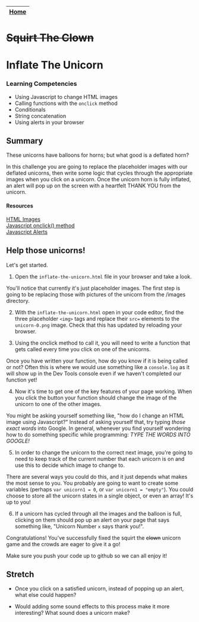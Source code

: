 [Home](../README.md)|
---|

# ~~Squirt The Clown~~
# Inflate The Unicorn

### Learning Competencies

- Using Javascript to change HTML images
- Calling functions with the `onclick` method
- Conditionals
- String concatenation
- Using alerts in your browser

## Summary

These unicorns have balloons for horns; but what good is a deflated horn? 

In this challenge you are going to replace the placeholder images with our deflated unicorns, then write some logic that cycles through the appropriate images when you click on a unicorn. Once the unicorn horn is fully inflated, an alert will pop up on the screen with a heartfelt THANK YOU from the unicorn. 

#### Resources
[HTML Images](https://www.w3schools.com/html/html_images.asp)\
[Javascript onclick() method](https://www.w3schools.com/jsref/event_onclick.asp)\
[Javascript Alerts](https://www.w3schools.com/jsref/met_win_alert.asp)

## Help those unicorns! 

Let's get started.

1. Open the `inflate-the-unicorn.html` file in your browser and take a look. 

You'll notice that currently it's just placeholder images. The first step is going to be replacing those with pictures of the unicorn from the /images directory. 

2. With the `inflate-the-unicorn.html` open in your code editor, find the three placeholder `<img>` tags and replace their `src=` elements to the `unicorn-0.png` image. Check that this has updated by reloading your browser.

3. Using the onclick method to call it, you will need to write a function that gets called every time you click on one of the unicorns.

Once you have written your function, how do you know if it is being called or not? Often this is where we would use something like a `console.log` as it will show up in the Dev Tools console even if we haven't completed our function yet!

4. Now it's time to get one of the key features of your page working. When you click the button your function should change the image of the unicorn to one of the other images.

You might be asking yourself something like, "how do I change an HTML image using Javascript?" Instead of asking yourself that, try typing _those exact words_ into Google. In general, whenever you find yourself wondering how to do something specific while programming: *TYPE THE WORDS INTO GOOGLE!*

5. In order to change the unicorn to the correct next image, you're going to need to keep track of the current number that each unicorn is on and use this to decide which image to change to.

There are several ways you could do this, and it just depends what makes the most sense to you. You probably are going to want to create some variables (perhaps `var unicorn1 = 0`, or `var unicorn1 = "empty"`). You could choose to store all the unicorn states in a single object, or even an array! It's up to you!

6. If a unicorn has cycled through all the images and the balloon is full, clicking on them should pop up an alert on your page that says something like, "Unicorn Number `x` says thank you!". 

Congratulations! You've successfully fixed the squirt the ~~clown~~ unicorn game and the crowds are eager to give it a go!

Make sure you push your code up to github so we can all enjoy it!


## Stretch

-  Once you click on a satisfied unicorn, instead of popping up an alert, what else could happen?

- Would adding some sound effects to this process make it more interesting? What sound does a unicorn make? 
